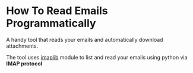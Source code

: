 # How To Read Emails Programmatically
A handy tool that reads your emails and automatically download attachments. 

The tool uses [imaplib](https://docs.python.org/3/library/imaplib.html) module to list and read your emails using python via **IMAP protocol**
